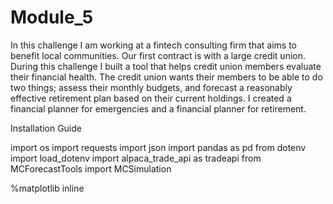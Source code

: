 # Module_5

In this challenge I am working at a fintech consulting firm that aims to benefit local communities. Our first contract is with a large credit union. During this challenge I built a tool that helps credit union members evaluate their financial health. The credit union wants their members to be able to do two things; assess their monthly budgets, and forecast a reasonably effective retirement plan based on their current holdings. I created a financial planner for emergencies and a financial planner for retirement.

Installation Guide

import os
import requests
import json
import pandas as pd
from dotenv import load_dotenv
import alpaca_trade_api as tradeapi
from MCForecastTools import MCSimulation

%matplotlib inline

